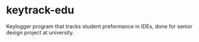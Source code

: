 # keytrack-edu
Keylogger program that tracks student preformance in IDEs, done for senior design project at university.
